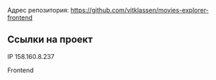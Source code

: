 Адрес репозитория: https://github.com/vitklassen/movies-explorer-frontend

## Ссылки на проект

IP 158.160.8.237

Frontend
